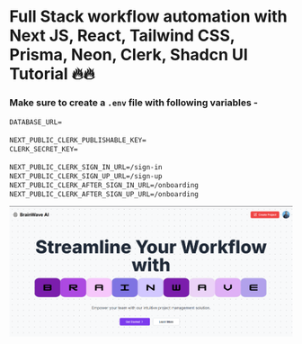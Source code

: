 # Full Stack workflow automation with Next JS, React, Tailwind CSS, Prisma, Neon, Clerk, Shadcn UI Tutorial 🔥🔥

### Make sure to create a `.env` file with following variables -

```
DATABASE_URL=

NEXT_PUBLIC_CLERK_PUBLISHABLE_KEY=
CLERK_SECRET_KEY=

NEXT_PUBLIC_CLERK_SIGN_IN_URL=/sign-in
NEXT_PUBLIC_CLERK_SIGN_UP_URL=/sign-up
NEXT_PUBLIC_CLERK_AFTER_SIGN_IN_URL=/onboarding
NEXT_PUBLIC_CLERK_AFTER_SIGN_UP_URL=/onboarding
```
![image](https://github.com/aadityakolhapure/brainwave/blob/main/public/Screenshot%202025-01-21%20213833.png)
